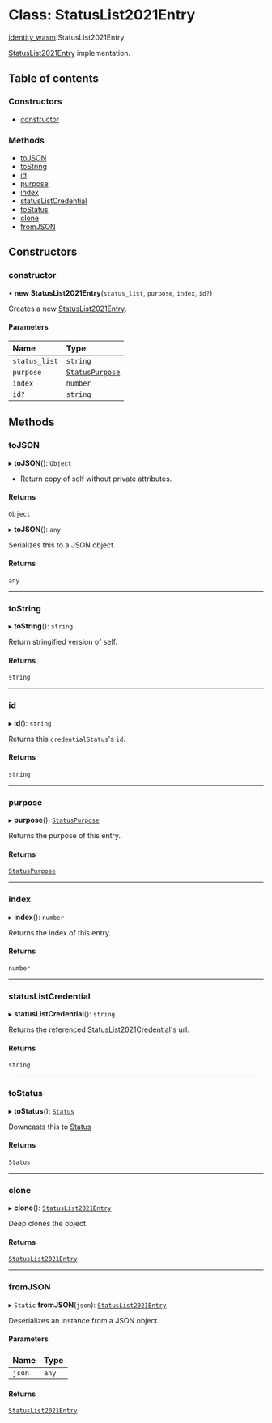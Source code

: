 # Class: StatusList2021Entry

[identity\_wasm](../modules/identity_wasm.md).StatusList2021Entry

[StatusList2021Entry](https://www.w3.org/TR/2023/WD-vc-status-list-20230427/#statuslist2021entry) implementation.

## Table of contents

### Constructors

- [constructor](identity_wasm.StatusList2021Entry.md#constructor)

### Methods

- [toJSON](identity_wasm.StatusList2021Entry.md#tojson)
- [toString](identity_wasm.StatusList2021Entry.md#tostring)
- [id](identity_wasm.StatusList2021Entry.md#id)
- [purpose](identity_wasm.StatusList2021Entry.md#purpose)
- [index](identity_wasm.StatusList2021Entry.md#index)
- [statusListCredential](identity_wasm.StatusList2021Entry.md#statuslistcredential)
- [toStatus](identity_wasm.StatusList2021Entry.md#tostatus)
- [clone](identity_wasm.StatusList2021Entry.md#clone)
- [fromJSON](identity_wasm.StatusList2021Entry.md#fromjson)

## Constructors

### constructor

• **new StatusList2021Entry**(`status_list`, `purpose`, `index`, `id?`)

Creates a new [StatusList2021Entry](identity_wasm.StatusList2021Entry.md).

#### Parameters

| Name | Type |
| :------ | :------ |
| `status_list` | `string` |
| `purpose` | [`StatusPurpose`](../enums/identity_wasm.StatusPurpose.md) |
| `index` | `number` |
| `id?` | `string` |

## Methods

### toJSON

▸ **toJSON**(): `Object`

* Return copy of self without private attributes.

#### Returns

`Object`

▸ **toJSON**(): `any`

Serializes this to a JSON object.

#### Returns

`any`

___

### toString

▸ **toString**(): `string`

Return stringified version of self.

#### Returns

`string`

___

### id

▸ **id**(): `string`

Returns this `credentialStatus`'s `id`.

#### Returns

`string`

___

### purpose

▸ **purpose**(): [`StatusPurpose`](../enums/identity_wasm.StatusPurpose.md)

Returns the purpose of this entry.

#### Returns

[`StatusPurpose`](../enums/identity_wasm.StatusPurpose.md)

___

### index

▸ **index**(): `number`

Returns the index of this entry.

#### Returns

`number`

___

### statusListCredential

▸ **statusListCredential**(): `string`

Returns the referenced [StatusList2021Credential](identity_wasm.StatusList2021Credential.md)'s url.

#### Returns

`string`

___

### toStatus

▸ **toStatus**(): [`Status`](../interfaces/identity_wasm.Status.md)

Downcasts this to [Status](../interfaces/identity_wasm.Status.md)

#### Returns

[`Status`](../interfaces/identity_wasm.Status.md)

___

### clone

▸ **clone**(): [`StatusList2021Entry`](identity_wasm.StatusList2021Entry.md)

Deep clones the object.

#### Returns

[`StatusList2021Entry`](identity_wasm.StatusList2021Entry.md)

___

### fromJSON

▸ `Static` **fromJSON**(`json`): [`StatusList2021Entry`](identity_wasm.StatusList2021Entry.md)

Deserializes an instance from a JSON object.

#### Parameters

| Name | Type |
| :------ | :------ |
| `json` | `any` |

#### Returns

[`StatusList2021Entry`](identity_wasm.StatusList2021Entry.md)

